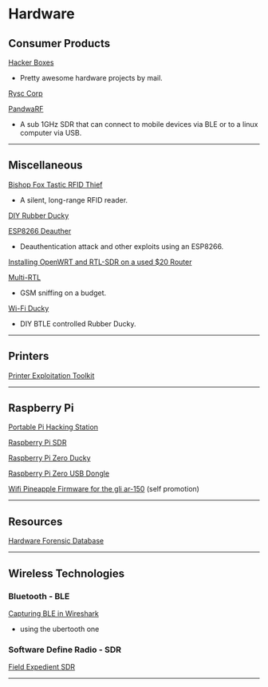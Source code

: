 # Hardware

## Consumer Products

[Hacker Boxes](https://hackerboxes.com)

- Pretty awesome hardware projects by mail.

[Rysc Corp](https://store.ryscc.com/collections/all)

[PandwaRF](https://pandwarf.com/)

- A sub 1GHz SDR that can connect to mobile devices via BLE or to a linux computer via USB.

---

## Miscellaneous

[Bishop Fox Tastic RFID Thief](https://www.bishopfox.com/resources/tools/rfid-hacking/attack-tools/)

- A silent, long-range RFID reader.

[DIY Rubber Ducky](https://www.pentestingshop.com/pentesting/make-your-own-usb-rubber-ducky-using-a-normal-usb-stick/)

[ESP8266 Deauther](https://github.com/spacehuhn/esp8266_deauther)

- Deauthentication attack and other exploits using an ESP8266.

[Installing OpenWRT and RTL-SDR on a used $20 Router](http://www.rtl-sdr.com/installing-openwrt-and-rtl-sdr-on-a-used-20-router/)

[Multi-RTL](https://hackaday.com/2017/01/30/gsm-sniffing-on-a-budget-with-multi-rtl/)

- GSM sniffing on a budget.

[Wi-Fi Ducky](https://github.com/spacehuhn/wifi_ducky/blob/master/README.md)

- DIY BTLE controlled Rubber Ducky.

---

## Printers

[Printer Exploitation Toolkit](https://github.com/RUB-NDS/PRET)

---

## Raspberry Pi

[Portable Pi Hacking Station](http://lifehacker.com/how-to-build-a-portable-hacking-station-with-a-raspberr-1739297918)

[Raspberry Pi SDR](http://hackaday.com/2017/01/27/raspberry-pi-sdr/)

[Raspberry Pi Zero Ducky](https://hackaday.io/project/17598-diy-usb-rubber-ducky)

[Raspberry Pi Zero USB Dongle](https://www.novaspirit.com/2016/10/18/raspberry-pi-zero-usb-dongle/)

[Wifi Pineapple Firmware for the gli ar-150](http://link.com) (self promotion)

---

## Resources

[Hardware Forensic Database](http://hfdb.io)

---

## Wireless Technologies

### Bluetooth - BLE

[Capturing BLE in Wireshark](https://github.com/greatscottgadgets/ubertooth/wiki/Capturing-BLE-in-Wireshark)

- using the ubertooth one

### Software Define Radio - SDR

[Field Expedient SDR](http://www.fieldxp.com/links/)

---
